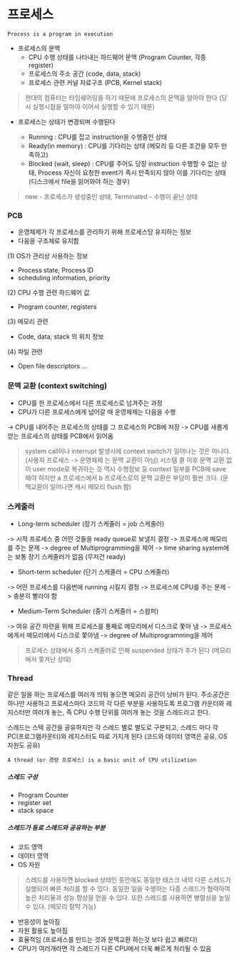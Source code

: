 # 프로세스

`Process is a program in execution`

- 프로세스의 문맥
  - CPU 수행 상태를 나타내는 하드웨어 문맥 (Program Counter, 각종 register)
  - 프로세스의 주소 공간 (code, data, stack)
  - 프로세스 관련 커널 자료구조 (PCB, Kernel stack)


> 현대의 컴퓨터는 타임쉐어링을 하기 때문에 프로세스의 문맥을 알아야 한다 (당시 실행시점을 알아야 이어서 실행할 수 있기 때문)
 

- 프로세스는 상태가 변경되며 수행된다

  - Running : CPU를 잡고 instruction을 수행중인 상태
  - Ready(in memory) : CPU를 기다리는 상태 (메모리 등 다른 조건을 모두 만족하고)
  - Blocked (wait, sleep) : CPU를 주어도 당장 instruction 수행할 수 없는 상태, Process 자신이 요청한 event가 즉시 만족되지 않아 이를 기다리는 상태 (디스크에서 file을 읽어와야 하는 경우)

> new - 프로세스가 생성중인 상태, Terminated - 수행이 끝난 상태
 

### PCB

- 운영체제가 각 프로세스를 관리하기 위해 프로세스당 유지하는 정보
- 다음을 구조체로 유지함

(1) OS가 관리상 사용하는 정보

- Process state, Process ID
- scheduling information, priority

(2) CPU 수행 관련 하드웨어 값

- Program counter, registers

(3) 메모리 관련

- Code, data, stack 의 위치 정보

(4) 파일 관련

- Open file descriptors ...


### 문맥 교환 (context switching)

- CPU를 한 프로세스에서 다른 프로세스로 넘겨주는 과정
- CPU가 다른 프로세스에게 넘어갈 때 운영체제는 다음을 수행

-> CPU를 내어주는 프로세스의 상태를 그 프로세스의 PCB에 저장
-> CPU를 새롭게 얻는 프로세스의 상태를 PCB에서 읽어옴

> system call이나 interrupt 발생시에 context switch가 일어나는 것은 아니다. (사용자 프로세스 -> 운영체제 는 문맥 교환이 아님)
> 시스템 콜 이후 문맥 교환 없이 user mode로 복귀하는 것 역시 수행정보 등 context 일부를 PCB에 save 해야 하지만 a 프로세스에서 b 프로세스로의 문맥 교환은 부담이 훨씬 크다. 
> (문맥교환이 일어나면 캐시 메모리 flush 함)



### 스케줄러

- Long-term scheduler (장기 스케줄러 = job 스케줄러)

-> 시작 프로세스 중 어떤 것들을 ready queue로 보낼지 결정
-> 프로세스에 메모리를 주는 문제
-> degree of Multiprogramming을 제어
-> time sharing system에는 보통 장기 스케줄러가 없음 (무저건 ready)

- Short-term scheduler (단기 스케줄러 = CPU 스케줄러)

-> 어떤 프로세스를 다음번에 running 시킬지 결정
-> 프로세스에 CPU를 주는 문제
-> 충분히 빨라야 함

- Medium-Term Scheduler (중기 스케줄러 = 스왑퍼)

-> 여유 공간 마련을 위해 프로세스를 통째로 메모리에서 디스크로 쫓아 냄
-> 프로세스에게서 메모리에서 디스크로 쫓아냄
-> degree of Multiprogramming을 제어

> 프로세스 상태에서 중기 스케줄러로 인해 suspended 상태가 추가 된다 (메모리에서 쫓겨난 상태)



### Thread

같은 일을 하는 프로세스를 여러개 띄워 놓으면 메모리 공간이 낭비가 된다. 
주소공간은 하나만 사용하고 프로세스마다 코드의 각 다른 부분을 사용하도록 프로그램 카운터와 레지스터만 여러개 놓는, 즉 CPU 수행 단위를 여러개 놓는 것을 스레드라고 한다.

스레드는 스택 공간을 공유하지만 각 스레드 별로 별도로 구분되고, 스레드 마다 각 PC(프로그램카운터)와 레지스터도 따로 가지게 된다 (코드와 데이터 영역은 공유, OS 자원도 공유)

`A thread (or 경량 프로세스) is a basic unit of CPU utilization`

##### 스레드 구성 

- Program Counter
- register set
- stack space

##### 스레드가 동료 스레드와 공유하는 부분

- 코드 영역
- 데이터 영역
- OS 자원


> 스레드를 사용하면 blocked 상태인 동안에도 동일한 태스크 내의 다른 스레드가 실행되어 빠른 처리를 할 수 있다. 
> 동일한 일을 수행하는 다중 스레드가 협력하여 높은 처리율과 성능 향상을 얻을 수 있다. 
> 또한 스레드를 사용하면 병렬성을 높일 수 있다. (메모리 절약 가능)
 

- 반응성이 높아짐
- 자원 활용도 높아짐
- 효율적임 (프로세스를 만드는 것과 문맥교환 하는것 보다 쉽고 빠르다)
- CPU가 여러개라면 각 스레드가 다른 CPU에서 더욱 빠르게 처리될 수 있음







 
